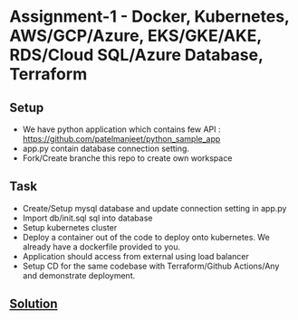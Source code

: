 # Assignment-1 - Docker, Kubernetes, AWS/GCP/Azure, EKS/GKE/AKE, RDS/Cloud SQL/Azure Database, Terraform

## Setup
  - We have python application which contains few API : https://github.com/patelmanjeet/python_sample_app
  - app.py contain database connection setting.
  - Fork/Create branche this repo to create own workspace

## Task
  - Create/Setup mysql database and update connection setting in app.py
  - Import db/init.sql sql into database
  - Setup kubernetes cluster
  - Deploy a container out of the code to deploy onto kubernetes. We already have a dockerfile provided to you.
  - Application should access from external using load balancer
  - Setup CD for the same codebase with Terraform/Github Actions/Any and demonstrate deployment.

## [Solution](solution/)

